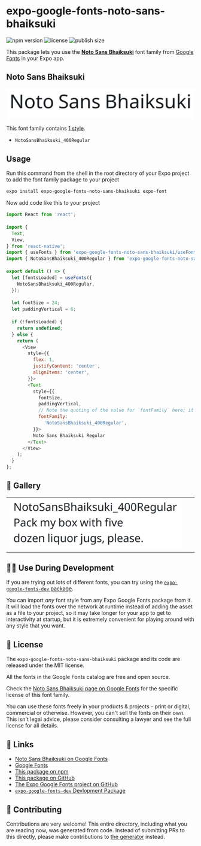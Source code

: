# expo-google-fonts-noto-sans-bhaiksuki

![npm version](https://flat.badgen.net/npm/v/expo-google-fonts-noto-sans-bhaiksuki)
![license](https://flat.badgen.net/github/license/expo/google-fonts)
![publish size](https://flat.badgen.net/packagephobia/install/expo-google-fonts-noto-sans-bhaiksuki)

This package lets you use the [**Noto Sans Bhaiksuki**](https://fonts.google.com/specimen/Noto+Sans+Bhaiksuki) font family from [Google Fonts](https://fonts.google.com/) in your Expo app.

## Noto Sans Bhaiksuki

![Noto Sans Bhaiksuki](./font-family.png)

This font family contains [1 style](#-gallery).

- `NotoSansBhaiksuki_400Regular`

## Usage

Run this command from the shell in the root directory of your Expo project to add the font family package to your project
```sh
expo install expo-google-fonts-noto-sans-bhaiksuki expo-font
```

Now add code like this to your project
```js
import React from 'react';

import {
  Text,
  View,
} from 'react-native';
import { useFonts } from 'expo-google-fonts-noto-sans-bhaiksuki/useFonts';
import { NotoSansBhaiksuki_400Regular } from 'expo-google-fonts-noto-sans-bhaiksuki/400Regular';

export default () => {
  let [fontsLoaded] = useFonts({
    NotoSansBhaiksuki_400Regular,
  });

  let fontSize = 24;
  let paddingVertical = 6;

  if (!fontsLoaded) {
    return undefined;
  } else {
    return (
      <View
        style={{
          flex: 1,
          justifyContent: 'center',
          alignItems: 'center',
        }}>
        <Text
          style={{
            fontSize,
            paddingVertical,
            // Note the quoting of the value for `fontFamily` here; it expects a string!
            fontFamily:
              'NotoSansBhaiksuki_400Regular',
          }}>
          Noto Sans Bhaiksuki Regular
        </Text>
      </View>
    );
  }
};

```

## 🔡 Gallery


||||
|-|-|-|
|![NotoSansBhaiksuki_400Regular](.//400Regular/NotoSansBhaiksuki_400Regular.ttf.png)||||


## 👩‍💻 Use During Development

If you are trying out lots of different fonts, you can try using the [`expo-google-fonts-dev` package](https://github.com/freeboub/google-fonts/tree/master/font-packages/dev#readme).

You can import *any* font style from any Expo Google Fonts package from it. It will load the fonts
over the network at runtime instead of adding the asset as a file to your project, so it may take longer
for your app to get to interactivity at startup, but it is extremely convenient
for playing around with any style that you want.

## 📖 License

The `expo-google-fonts-noto-sans-bhaiksuki` package and its code are released under the MIT license.

All the fonts in the Google Fonts catalog are free and open source.

Check the [Noto Sans Bhaiksuki page on Google Fonts](https://fonts.google.com/specimen/Noto+Sans+Bhaiksuki) for the specific license of this font family.

You can use these fonts freely in your products & projects - print or digital, commercial or otherwise. However, you can't sell the fonts on their own. This isn't legal advice, please consider consulting a lawyer and see the full license for all details.

## 🔗 Links

- [Noto Sans Bhaiksuki on Google Fonts](https://fonts.google.com/specimen/Noto+Sans+Bhaiksuki)
- [Google Fonts](https://fonts.google.com/)
- [This package on npm](https://www.npmjs.com/package/expo-google-fonts-noto-sans-bhaiksuki)
- [This package on GitHub](https://github.com/freeboub/google-fonts/tree/master/font-packages/noto-sans-bhaiksuki)
- [The Expo Google Fonts project on GitHub](https://github.com/freeboub/google-fonts)
- [`expo-google-fonts-dev` Devlopment Package](https://github.com/freeboub/google-fonts/tree/master/font-packages/dev)

## 🤝 Contributing

Contributions are very welcome! This entire directory, including what you are reading now, was generated from code. Instead of submitting PRs to this directly, please make contributions to [the generator](https://github.com/freeboub/google-fonts/tree/master/packages/generator) instead.
